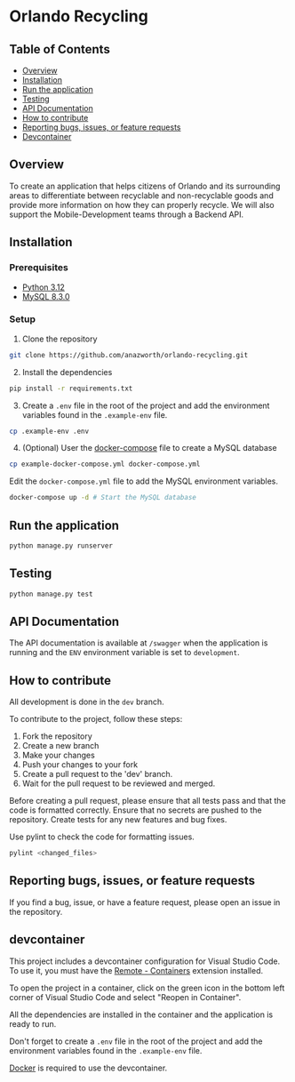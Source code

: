 # Orlando Recycling

## Table of Contents

- [Overview](#overview)
- [Installation](#installation)
- [Run the application](#run-the-application)
- [Testing](#testing)
- [API Documentation](#api-documentation)
- [How to contribute](#how-to-contribute)
- [Reporting bugs, issues, or feature requests](#reporting-bugs-issues-or-feature-requests)
- [Devcontainer](#devcontainer)

## Overview

To create an application that helps citizens of Orlando and its surrounding areas to
differentiate between recyclable and non-recyclable goods and provide more
information on how they can properly recycle. We will also support the Mobile-Development teams through a Backend API.

## Installation

### Prerequisites
- [Python 3.12](https://www.python.org/downloads/)
- [MySQL 8.3.0](https://dev.mysql.com/downloads/mysql/)

### Setup

1. Clone the repository

```bash
git clone https://github.com/anazworth/orlando-recycling.git
```

2. Install the dependencies

```bash
pip install -r requirements.txt
```

3. Create a `.env` file in the root of the project and add the environment variables found in the `.example-env` file.

```bash
cp .example-env .env
```

4. (Optional) User the [docker-compose](https://docs.docker.com/compose/) file to create a MySQL database

```bash
cp example-docker-compose.yml docker-compose.yml
```

Edit the `docker-compose.yml` file to add the MySQL environment variables.

```bash
docker-compose up -d # Start the MySQL database
```

## Run the application

```bash
python manage.py runserver
```

## Testing

```bash
python manage.py test
```

## API Documentation

The API documentation is available at `/swagger` when the application is running and the `ENV` environment variable is set to `development`.

## How to contribute

All development is done in the `dev` branch.

To contribute to the project, follow these steps:

1. Fork the repository
2. Create a new branch
3. Make your changes
4. Push your changes to your fork
5. Create a pull request to the 'dev' branch.
6. Wait for the pull request to be reviewed and merged.

Before creating a pull request, please ensure that all tests pass and that the code is formatted correctly. Ensure that no secrets are pushed to the repository. Create tests for any new features and bug fixes.

Use pylint to check the code for formatting issues.

```bash
pylint <changed_files>
```

## Reporting bugs, issues, or feature requests

If you find a bug, issue, or have a feature request, please open an issue in the repository.

## devcontainer

This project includes a devcontainer configuration for Visual Studio Code. To use it, you must have the [Remote - Containers](https://marketplace.visualstudio.com/items?itemName=ms-vscode-remote.remote-containers) extension installed.

To open the project in a container, click on the green icon in the bottom left corner of Visual Studio Code and select "Reopen in Container".

All the dependencies are installed in the container and the application is ready to run.

Don't forget to create a `.env` file in the root of the project and add the environment variables found in the `.example-env` file.

[Docker](https://docker.com) is required to use the devcontainer.